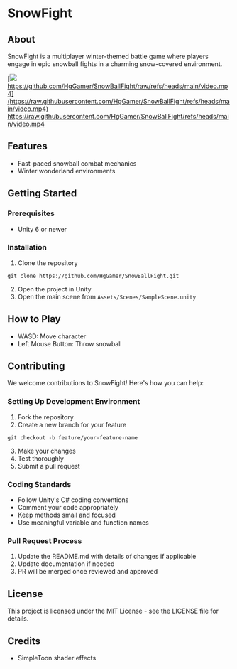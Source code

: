 # SnowFight


## About

SnowFight is a multiplayer winter-themed battle game where players engage in epic snowball fights in a charming snow-covered environment. 

[![]([video.mp4](https://github.com/HgGamer/SnowBallFight/raw/refs/heads/main/video.mp4))
https://github.com/HgGamer/SnowBallFight/raw/refs/heads/main/video.mp4](https://raw.githubusercontent.com/HgGamer/SnowBallFight/refs/heads/main/video.mp4)
https://raw.githubusercontent.com/HgGamer/SnowBallFight/refs/heads/main/video.mp4

## Features

- Fast-paced snowball combat mechanics
- Winter wonderland environments


## Getting Started

### Prerequisites

- Unity 6 or newer

### Installation

1. Clone the repository
```
git clone https://github.com/HgGamer/SnowBallFight.git
```

2. Open the project in Unity
3. Open the main scene from `Assets/Scenes/SampleScene.unity`

## How to Play

- WASD: Move character
- Left Mouse Button: Throw snowball


## Contributing

We welcome contributions to SnowFight! Here's how you can help:

### Setting Up Development Environment

1. Fork the repository
2. Create a new branch for your feature
```
git checkout -b feature/your-feature-name
```
3. Make your changes
4. Test thoroughly
5. Submit a pull request

### Coding Standards

- Follow Unity's C# coding conventions
- Comment your code appropriately
- Keep methods small and focused
- Use meaningful variable and function names

### Pull Request Process

1. Update the README.md with details of changes if applicable
2. Update documentation if needed
3. PR will be merged once reviewed and approved

## License

This project is licensed under the MIT License - see the LICENSE file for details.

## Credits

- SimpleToon shader effects


